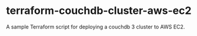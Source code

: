 # terraform-couchdb-cluster-aws-ec2

A sample Terraform script for deploying a couchdb 3 cluster to AWS EC2.
